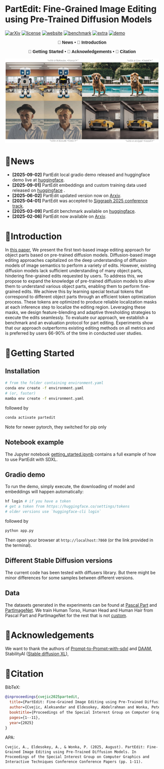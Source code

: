 # PartEdit: Fine-Grained Image Editing using Pre-Trained Diffusion Models




<!-- [![colab](https://colab.research.google.com/assets/colab-badge.svg)](google.com) -->
[![arXiv](https://img.shields.io/badge/arXiv-2502.04050-b31b1b.svg)](google.com)
[![license](https://img.shields.io/badge/license-MIT-blue.svg)](LICENSE)
[![website](https://img.shields.io/badge/🌐%20website-gorluxor.github.io/part--edit-blue.svg)](https://gorluxor.github.io/part-edit/)
[![benchmark](https://img.shields.io/badge/🤗%20benchmark-Aleksandar/PartEdit--Bench-blue.svg)](https://huggingface.co/datasets/Aleksandar/PartEdit-Bench)
[![extra](https://img.shields.io/badge/🤗%20extra-Aleksandar/PartEdit--extra-blue.svg)](https://huggingface.co/datasets/Aleksandar/PartEdit-extra)
[![demo](https://img.shields.io/badge/🤗%20demo-Aleksandar/PartEdit-blue.svg)](https://huggingface.co/spaces/Aleksandar/PartEdit)


<div align="center" style="font-family: Arial, sans-serif;">
  <p>
    <a href="#news" style="text-decoration: none; font-weight: bold;">🎉 News</a> •
    <a href="#introduction" style="text-decoration: none; font-weight: bold;">📖 Introduction</a> 
     <!--✨ -->
  </p>
  <p>
    <a href="#getting-started" style="text-decoration: none; font-weight: bold;">🚀 Getting Started</a> •
    <a href="#acknowledgements" style="text-decoration: none; font-weight: bold;">💖 Acknowledgements</a> •
    <a href="#citation" style="text-decoration: none; font-weight: bold;">🎈 Citation</a>
  </p>
</div>


![teaser](assets/teaser.jpg)

# 🎉News
- **[2025-09-02]** PartEdit local gradio demo released and huggingface demo live at [huggingface](https://huggingface.co/spaces/Aleksandar/PartEdit).
- **[2025-09-01]** PartEdit embeddings and custom training data used released on [huggingface](https://huggingface.co/datasets/Aleksandar/PartEdit-extra) .
- **[2025-06-02]** PartEdit updated version now on [Arxiv](https://arxiv.org/abs/2502.04050v2).
- **[2025-04-01]** PartEdit was accepted to [Siggraph 2025 conference track](https://dl.acm.org/doi/10.1145/3721238.3730747).
- **[2025-03-09]** PartEdit benchmark available on [huggingface](https://huggingface.co/datasets/Aleksandar/PartEdit-Bench).
- **[2025-02-06]** PartEdit now available on [Arxiv](https://arxiv.org/abs/2502.04050).

# 📖Introduction

In [this paper](https://arxiv.org/abs/2502.04050), We present the first text-based image editing approach for object parts based on pre-trained diffusion models. Diffusion-based image editing approaches capitalized on the deep understanding of diffusion models of image semantics to perform a variety of edits. However, existing diffusion models lack sufficient understanding of many object parts, hindering fine-grained edits requested by users. To address this, we propose to expand the knowledge of pre-trained diffusion models to allow them to understand various object parts, enabling them to perform fine-grained edits. We achieve this by learning special textual tokens that correspond to different object parts through an efficient token optimization process. These tokens are optimized to produce reliable localization masks at each inference step to localize the editing region. Leveraging these masks, we design feature-blending and adaptive thresholding strategies to execute the edits seamlessly. To evaluate our approach, we establish a benchmark and an evaluation protocol for part editing. Experiments show that our approach outperforms existing editing methods on all metrics and is preferred by users 66-90% of the time in conducted user studies.

<!-- ![method](assets/method.svg) -->
# 🚀Getting Started
## Installation
```bash
# from the folder containing environment.yaml
conda env create -f environment.yaml
# (or, faster) 
mamba env create -f environment.yaml
```
followed by 
```bash
conda activate partedit
```
Note for newer pytorch, they switched for pip only 
## Notebook example

The Jupyter notebook [getting_started.ipynb](getting_started.ipynb) contains a full example of how to use PartEdit with SDXL.

## Gradio demo
To run the demo, simply execute, the downloading of model and embeddings will happen automatically:

```bash
hf login # if you have a token
# get a token from https://huggingface.co/settings/tokens
# older versions use `huggingface-cli login`
```
followed by
```bash
python app.py
```

Then open your browser at `http://localhost:7860` (or the link provided in the terminal).

## Different Stable Diffusion versions

The current code has been tested with diffusers library. But there might be minor differences for some samples between different versions.

## Data

The datasets generated in the experiments can be found at [Pascal Part](https://roozbehm.info/pascal-parts/pascal-parts.html) and [PartImageNet](https://github.com/TACJu/PartImageNet).
We train Human Torso, Human Head and Human Hair from Pascal Part and PartImageNet for the rest that is not [custom](https://huggingface.co/datasets/Aleksandar/PartEdit-extra). 

# 💖Acknowledgements

We want to thank the authors of [Prompt-to-Prompt-with-sdxl](https://github.com/RoyiRa/prompt-to-prompt-with-sdxl) and [DAAM](https://github.com/castorini/daam), StabilityAI ([Stable diffusion XL](https://huggingface.co/stabilityai/stable-diffusion-xl-base-1.0)),  

# 🎈Citation

BibTeX:
```bibtex
@inproceedings{cvejic2025partedit,
  title={PartEdit: Fine-Grained Image Editing using Pre-Trained Diffusion Models},
  author={Cvejic, Aleksandar and Eldesokey, Abdelrahman and Wonka, Peter},
  booktitle={Proceedings of the Special Interest Group on Computer Graphics and Interactive Techniques Conference Conference Papers},
  pages={1--11},
  year={2025}
}
```
APA:
```
Cvejic, A., Eldesokey, A., & Wonka, P. (2025, August). PartEdit: Fine-Grained Image Editing using Pre-Trained Diffusion Models. In Proceedings of the Special Interest Group on Computer Graphics and Interactive Techniques Conference Conference Papers (pp. 1-11).
```
